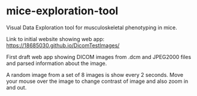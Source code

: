 # mice-exploration-tool
Visual Data Exploration tool for musculoskeletal phenotyping in mice.

Link to initial website showing web app: https://18685030.github.io/DicomTestImages/

First draft web app showing DICOM images from .dcm and JPEG2000 files and parsed information about the image.

A random image from a set of 8 images is show every 2 seconds. 
Move your mouse over the image to change contrast of image and also zoom in and out.

